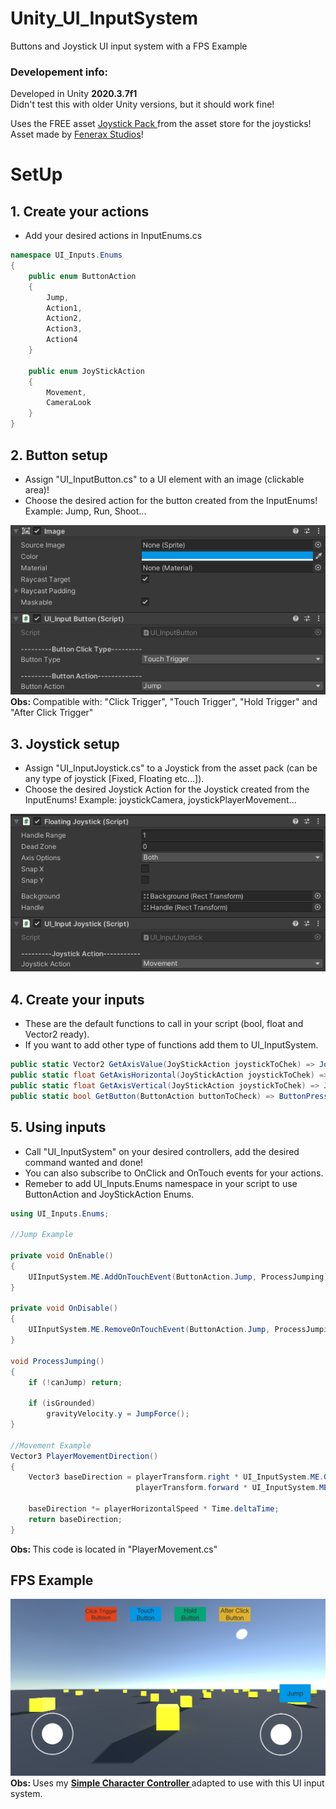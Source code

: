 # Unity_UI_InputSystem

Buttons and Joystick UI input system with a FPS Example

### Developement info:
Developed in Unity <strong>2020.3.7f1</strong> <br>
Didn't test this with older Unity versions, but it should work fine! <br>

Uses the FREE asset <a href='https://assetstore.unity.com/packages/tools/input-management/joystick-pack-107631'> Joystick Pack </a> from the asset store for the joysticks! Asset made by <a href='https://assetstore.unity.com/publishers/32730'> Fenerax Studios</a>! <br>

# SetUp

## 1. Create your actions
* Add your desired actions in InputEnums.cs

```C#
namespace UI_Inputs.Enums
{
    public enum ButtonAction 
    {
        Jump,
        Action1,
        Action2, 
        Action3,
        Action4
    }

    public enum JoyStickAction
    {
        Movement,
        CameraLook
    }
}
```

## 2. Button setup
* Assign "UI_InputButton.cs" to a UI element with an image (clickable area)! <br>
* Choose the desired action for the button created from the InputEnums! Example: Jump, Run, Shoot... <br>

![1](Screenshots/SetUpButton.png) <br>
<strong> Obs: </strong> Compatible with: "Click Trigger", "Touch Trigger", "Hold Trigger" and "After Click Trigger"

## 3. Joystick setup
* Assign "UI_InputJoystick.cs" to a Joystick from the asset pack (can be any type of joystick [Fixed, Floating etc...]). <br>
* Choose the desired Joystick Action for the Joystick created from the InputEnums! Example: joystickCamera, joystickPlayerMovement... <br>

![1](Screenshots/SetUpJoystick.png)

## 4. Create your inputs
* These are the default functions to call in your script (bool, float and Vector2 ready).
* If you want to add other type of functions add them to UI_InputSystem.

```C#
public static Vector2 GetAxisValue(JoyStickAction joystickToChek) => JoyStickProcessor(joystickToChek);
public static float GetAxisHorizontal(JoyStickAction joystickToChek) => JoyStickProcessor(joystickToChek).x;
public static float GetAxisVertical(JoyStickAction joystickToChek) => JoyStickProcessor(joystickToChek).y;
public static bool GetButton(ButtonAction buttonToCheck) => ButtonPressProcessor(buttonToCheck);
```

## 5. Using inputs
* Call "UI_InputSystem" on your desired controllers, add the desired command wanted and done!
* You can also subscribe to OnClick and OnTouch events for your actions.
* Remeber to add UI_Inputs.Enums namespace in your script to use ButtonAction and JoyStickAction Enums.

```C#
using UI_Inputs.Enums;

//Jump Example

private void OnEnable()
{
    UIInputSystem.ME.AddOnTouchEvent(ButtonAction.Jump, ProcessJumping);
}

private void OnDisable()
{
    UIInputSystem.ME.RemoveOnTouchEvent(ButtonAction.Jump, ProcessJumping);
}

void ProcessJumping()
{
    if (!canJump) return;

    if (isGrounded)      
        gravityVelocity.y = JumpForce();      
}

//Movement Example
Vector3 PlayerMovementDirection()
{
    Vector3 baseDirection = playerTransform.right * UI_InputSystem.ME.GetAxisHorizontal(JoyStickAction.Movement) +
                            playerTransform.forward * UI_InputSystem.ME.GetAxisVertical(JoyStickAction.Movement);

    baseDirection *= playerHorizontalSpeed * Time.deltaTime;
    return baseDirection;
}
```
<strong> Obs: </strong> This code is located in "PlayerMovement.cs"

## FPS Example
![1](Screenshots/Demo.png) <br>
<strong> Obs: </strong> Uses my <strong> <a href='https://github.com/playjoa/Unity_SimpleCharacterController_FPS'> Simple Character Controller </a> </strong> adapted to use with this UI input system.
